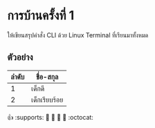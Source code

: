 # การบ้านครั้งที่ 1

ให้เขียนสรุปคำสั่ง CLI ด้วย Linux Terminal ที่เรียนมาทั้งหมด

## ตัวอย่าง

ลำดับ   | ชื่อ-สกุล
------ | -------
1      |  เด็กดี
2      |  เด็กเรียบร้อย



:+1:  :supports: :camel: :tada: 
:rocket: :metal: :octocat:
